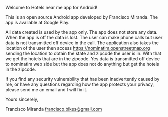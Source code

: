 Welcome to  Hotels near me app for Android!

This is an open source Android app developed by Francisco Miranda. The app is available at Google Play.

All data created is used by the app only. The app does not store any data. When the app is off the data is lost. 
The user can make phone calls but user data is not transmitted off device in the call.
The application also takes the location of the user then access https://nominatim.openstreetmap.org sending the location
to obtain the state and zipcode the user is in. With that we get the hotels that are in the zipcode. Yes data 
is  transmitted off device to nominatim web side but the app does not do anything but get the hotels in the zipcode.

If you find any security vulnerability that has been inadvertently caused by me, or have any questions regarding 
how the app protects your privacy, please send me an email and I will fix it.

Yours sincerely,

Francisco Miranda
francisco.bikes@gmail.com
